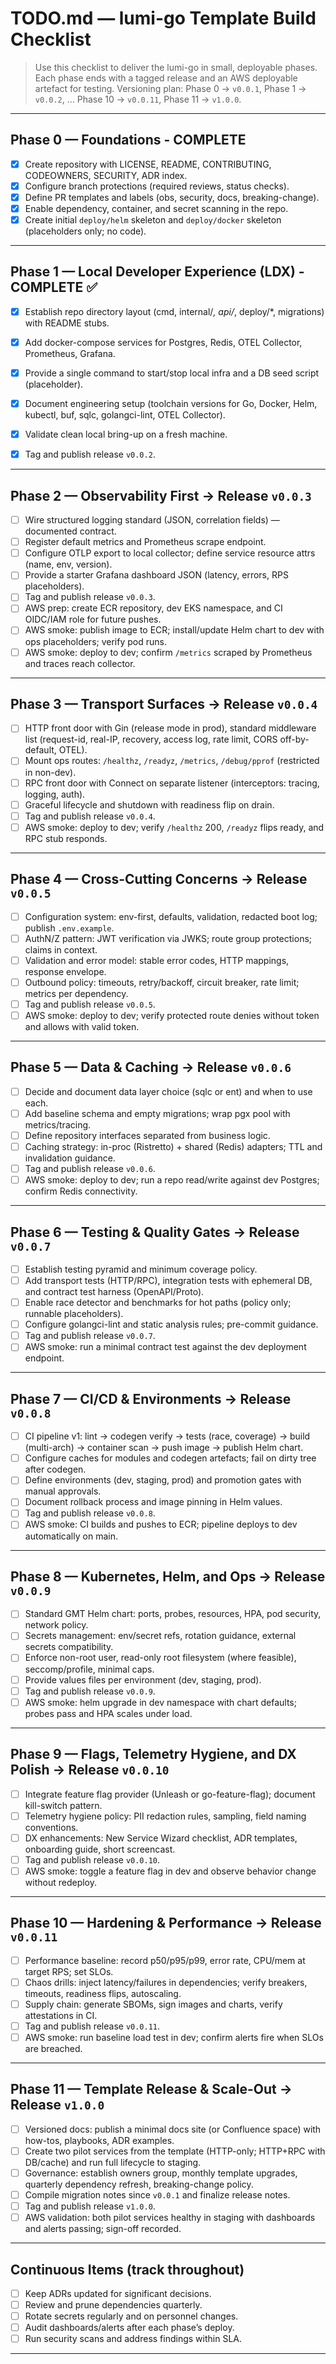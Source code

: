 # TODO.md — lumi-go Template Build Checklist

> Use this checklist to deliver the lumi-go in small, deployable phases.
> Each phase ends with a tagged release and an AWS deployable artefact for testing.
> Versioning plan: Phase 0 → `v0.0.1`, Phase 1 → `v0.0.2`, … Phase 10 → `v0.0.11`, Phase 11 → `v1.0.0`.

---

## Phase 0 — Foundations - **COMPLETE**

- [x] Create repository with LICENSE, README, CONTRIBUTING, CODEOWNERS, SECURITY, ADR index.
- [x] Configure branch protections (required reviews, status checks).
- [x] Define PR templates and labels (obs, security, docs, breaking-change).
- [x] Enable dependency, container, and secret scanning in the repo.
- [x] Create initial `deploy/helm` skeleton and `deploy/docker` skeleton (placeholders only; no code).

---

## Phase 1 — Local Developer Experience (LDX) - **COMPLETE** ✅

- [x] Establish repo directory layout (cmd, internal/*, api/*, deploy/\*, migrations) with README stubs.
- [x] Add docker-compose services for Postgres, Redis, OTEL Collector, Prometheus, Grafana.
- [x] Provide a single command to start/stop local infra and a DB seed script (placeholder).
- [x] Document engineering setup (toolchain versions for Go, Docker, Helm, kubectl, buf, sqlc, golangci-lint, OTEL Collector).
- [x] Validate clean local bring-up on a fresh machine.
- [x] Tag and publish release `v0.0.2`.


---

## Phase 2 — Observability First → Release `v0.0.3`

- [ ] Wire structured logging standard (JSON, correlation fields) — documented contract.
- [ ] Register default metrics and Prometheus scrape endpoint.
- [ ] Configure OTLP export to local collector; define service resource attrs (name, env, version).
- [ ] Provide a starter Grafana dashboard JSON (latency, errors, RPS placeholders).
- [ ] Tag and publish release `v0.0.3`.
- [ ] AWS prep: create ECR repository, dev EKS namespace, and CI OIDC/IAM role for future pushes.
- [ ] AWS smoke: publish image to ECR; install/update Helm chart to dev with ops placeholders; verify pod runs.
- [ ] AWS smoke: deploy to dev; confirm `/metrics` scraped by Prometheus and traces reach collector.

---

## Phase 3 — Transport Surfaces → Release `v0.0.4`

- [ ] HTTP front door with Gin (release mode in prod), standard middleware list (request-id, real-IP, recovery, access log, rate limit, CORS off-by-default, OTEL).
- [ ] Mount ops routes: `/healthz`, `/readyz`, `/metrics`, `/debug/pprof` (restricted in non-dev).
- [ ] RPC front door with Connect on separate listener (interceptors: tracing, logging, auth).
- [ ] Graceful lifecycle and shutdown with readiness flip on drain.
- [ ] Tag and publish release `v0.0.4`.
- [ ] AWS smoke: deploy to dev; verify `/healthz` 200, `/readyz` flips ready, and RPC stub responds.

---

## Phase 4 — Cross-Cutting Concerns → Release `v0.0.5`

- [ ] Configuration system: env-first, defaults, validation, redacted boot log; publish `.env.example`.
- [ ] AuthN/Z pattern: JWT verification via JWKS; route group protections; claims in context.
- [ ] Validation and error model: stable error codes, HTTP mappings, response envelope.
- [ ] Outbound policy: timeouts, retry/backoff, circuit breaker, rate limit; metrics per dependency.
- [ ] Tag and publish release `v0.0.5`.
- [ ] AWS smoke: deploy to dev; verify protected route denies without token and allows with valid token.

---

## Phase 5 — Data & Caching → Release `v0.0.6`

- [ ] Decide and document data layer choice (sqlc or ent) and when to use each.
- [ ] Add baseline schema and empty migrations; wrap pgx pool with metrics/tracing.
- [ ] Define repository interfaces separated from business logic.
- [ ] Caching strategy: in-proc (Ristretto) + shared (Redis) adapters; TTL and invalidation guidance.
- [ ] Tag and publish release `v0.0.6`.
- [ ] AWS smoke: deploy to dev; run a repo read/write against dev Postgres; confirm Redis connectivity.

---

## Phase 6 — Testing & Quality Gates → Release `v0.0.7`

- [ ] Establish testing pyramid and minimum coverage policy.
- [ ] Add transport tests (HTTP/RPC), integration tests with ephemeral DB, and contract test harness (OpenAPI/Proto).
- [ ] Enable race detector and benchmarks for hot paths (policy only; runnable placeholders).
- [ ] Configure golangci-lint and static analysis rules; pre-commit guidance.
- [ ] Tag and publish release `v0.0.7`.
- [ ] AWS smoke: run a minimal contract test against the dev deployment endpoint.

---

## Phase 7 — CI/CD & Environments → Release `v0.0.8`

- [ ] CI pipeline v1: lint → codegen verify → tests (race, coverage) → build (multi-arch) → container scan → push image → publish Helm chart.
- [ ] Configure caches for modules and codegen artefacts; fail on dirty tree after codegen.
- [ ] Define environments (dev, staging, prod) and promotion gates with manual approvals.
- [ ] Document rollback process and image pinning in Helm values.
- [ ] Tag and publish release `v0.0.8`.
- [ ] AWS smoke: CI builds and pushes to ECR; pipeline deploys to dev automatically on main.

---

## Phase 8 — Kubernetes, Helm, and Ops → Release `v0.0.9`

- [ ] Standard GMT Helm chart: ports, probes, resources, HPA, pod security, network policy.
- [ ] Secrets management: env/secret refs, rotation guidance, external secrets compatibility.
- [ ] Enforce non-root user, read-only root filesystem (where feasible), seccomp/profile, minimal caps.
- [ ] Provide values files per environment (dev, staging, prod).
- [ ] Tag and publish release `v0.0.9`.
- [ ] AWS smoke: helm upgrade in dev namespace with chart defaults; probes pass and HPA scales under load.

---

## Phase 9 — Flags, Telemetry Hygiene, and DX Polish → Release `v0.0.10`

- [ ] Integrate feature flag provider (Unleash or go-feature-flag); document kill-switch pattern.
- [ ] Telemetry hygiene policy: PII redaction rules, sampling, field naming conventions.
- [ ] DX enhancements: New Service Wizard checklist, ADR templates, onboarding guide, short screencast.
- [ ] Tag and publish release `v0.0.10`.
- [ ] AWS smoke: toggle a feature flag in dev and observe behavior change without redeploy.

---

## Phase 10 — Hardening & Performance → Release `v0.0.11`

- [ ] Performance baseline: record p50/p95/p99, error rate, CPU/mem at target RPS; set SLOs.
- [ ] Chaos drills: inject latency/failures in dependencies; verify breakers, timeouts, readiness flips, autoscaling.
- [ ] Supply chain: generate SBOMs, sign images and charts, verify attestations in CI.
- [ ] Tag and publish release `v0.0.11`.
- [ ] AWS smoke: run baseline load test in dev; confirm alerts fire when SLOs are breached.

---

## Phase 11 — Template Release & Scale-Out → Release `v1.0.0`

- [ ] Versioned docs: publish a minimal docs site (or Confluence space) with how-tos, playbooks, ADR examples.
- [ ] Create two pilot services from the template (HTTP-only; HTTP+RPC with DB/cache) and run full lifecycle to staging.
- [ ] Governance: establish owners group, monthly template upgrades, quarterly dependency refresh, breaking-change policy.
- [ ] Compile migration notes since `v0.0.1` and finalize release notes.
- [ ] Tag and publish release `v1.0.0`.
- [ ] AWS validation: both pilot services healthy in staging with dashboards and alerts passing; sign-off recorded.

---

## Continuous Items (track throughout)

- [ ] Keep ADRs updated for significant decisions.
- [ ] Review and prune dependencies quarterly.
- [ ] Rotate secrets regularly and on personnel changes.
- [ ] Audit dashboards/alerts after each phase’s deploy.
- [ ] Run security scans and address findings within SLA.

---
